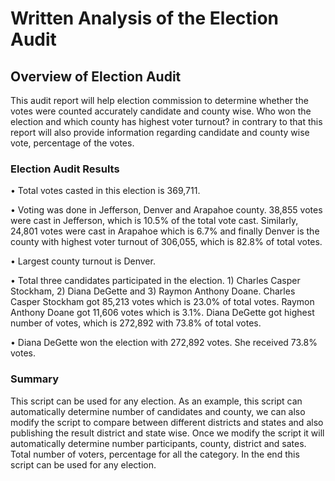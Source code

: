 # Written Analysis of the Election Audit

## Overview of Election Audit
This audit report will help election commission to determine whether the votes were counted accurately candidate and county wise. Who won the election and which county has highest voter turnout? in contrary to that this report will also provide information regarding candidate and county wise vote, percentage of the votes.    

### Election Audit Results
•	Total votes casted in this election is 369,711.

•	Voting was done in Jefferson, Denver and Arapahoe county. 38,855 votes were cast in Jefferson, which is 10.5% of the total vote cast. Similarly, 24,801 votes were cast in Arapahoe which is 6.7% and finally Denver is the county with highest voter turnout of 306,055, which is 82.8% of total votes.

•	Largest county turnout is Denver.

•	Total three candidates participated in the election. 1) Charles Casper Stockham, 2) Diana DeGette and 3) Raymon Anthony Doane. Charles Casper Stockham got 85,213 votes which   is 23.0% of total votes. Raymon Anthony Doane got 11,606 votes which is 3.1%. Diana DeGette got highest number of votes, which is 272,892 with 73.8% of total votes. 

•	Diana DeGette won the election with 272,892 votes. She received 73.8% votes.     

### Summary
This script can be used for any election. As an example, this script can automatically determine number of candidates and county, we can also modify the script to compare between different districts and states and also publishing the result district and state wise. 
Once we modify the script it will automatically determine number participants, county, district and sates. Total number of voters, percentage for all the category. In the end this script can be used for any election.             
